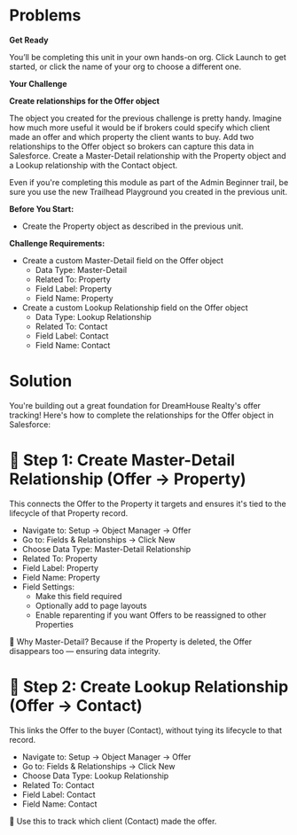 # Problems

**Get Ready**

You’ll be completing this unit in your own hands-on org. Click Launch to get started, or click the name of your org to choose a different one.

**Your Challenge**

**Create relationships for the Offer object**

The object you created for the previous challenge is pretty handy. Imagine how much more useful it would be if brokers could specify which client made an offer and which property the client wants to buy. Add two relationships to the Offer object so brokers can capture this data in Salesforce. Create a Master-Detail relationship with the Property object and a Lookup relationship with the Contact object.

Even if you're completing this module as part of the Admin Beginner trail, be sure you use the new Trailhead Playground you created in the previous unit.

**Before You Start:**

* Create the Property object as described in the previous unit.

**Challenge Requirements:**

* Create a custom Master-Detail field on the Offer object
    - Data Type: Master-Detail
    - Related To: Property
    - Field Label: Property
    - Field Name: Property
* Create a custom Lookup Relationship field on the Offer object
    - Data Type: Lookup Relationship
    - Related To: Contact
    - Field Label: Contact
    - Field Name: Contact


# Solution

You're building out a great foundation for DreamHouse Realty's offer tracking! Here's how to complete the relationships for the Offer object in Salesforce:

# 🔗 Step 1: Create Master-Detail Relationship (Offer → Property)

This connects the Offer to the Property it targets and ensures it's tied to the lifecycle of that Property record.

* Navigate to: Setup → Object Manager → Offer
* Go to: Fields & Relationships → Click New
* Choose Data Type: Master-Detail Relationship
* Related To: Property
* Field Label: Property
* Field Name: Property
* Field Settings:
    - Make this field required
    - Optionally add to page layouts
    - Enable reparenting if you want Offers to be reassigned to other Properties

🧠 Why Master-Detail? Because if the Property is deleted, the Offer disappears too — ensuring data integrity.

# 👤 Step 2: Create Lookup Relationship (Offer → Contact)

This links the Offer to the buyer (Contact), without tying its lifecycle to that record.

* Navigate to: Setup → Object Manager → Offer
* Go to: Fields & Relationships → Click New
* Choose Data Type: Lookup Relationship
* Related To: Contact
* Field Label: Contact
* Field Name: Contact

🎯 Use this to track which client (Contact) made the offer.